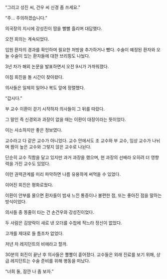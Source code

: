 “그리고 성진 씨, 건우 씨 신경 좀 쓰세요.”

“주… 주의하겠습니다.”

의국장의 지시에 강성진이 땀을 뻘뻘 흘리며 대답했다.

오전 회의는 계속되었다.

입원 환자의 경과를 확인하며 필요한 처방을 추가하거나 뺐다. 수술이 예정된 환자와 오늘 수술이 있는 환자들에 대한 브리핑도 나눴다.

3년 차가 해외 논문을 발표하면서 오전 9시가 가까워졌다.

아침 회진을 돌 시간이 찾아왔다.

의사들은 일제히 일어나 복도 앞에 정렬했다.

“갑시다.”

부 교수 이환이 걷기 시작하자 의사들이 그 뒤를 따랐다.

그 말인 즉 신경외과 과장이 없을 때는 이환이 대장이라는 뜻이었다.

이는 사소하지만 좋은 정보였다.

교수라고 다 같은 교수가 아니었다. 교수 안에서도 조 교수와 부 교수, 임상 교수가 나뉘며 짬이 높은 교수와 그렇지 않은 교수로 나뉜다.

단순히 교수 직함을 달고 있지만 과거 과장을 했으며, 현 과장의 선배라 오히려 더 영향력을 가진 교수도 있었다.

이런 권력관계를 미리 파악하면 나름 유용하게 써먹을 수 있었다.

이어진 회진은 평화로웠다.

이환이 안부를 물으면 환자들이 밤새 느낀 통증이나 불편한 점, 또는 좋아진 점을 말하는 방식이었다.

의사들 중 똥줄이 타는 건 손건우와 강성진이었다.

두 사람은 김양락이 새로 낸 오더를 수첩에 적느라 정신이 없었다.

고개를 제대로 들 틈조차 없었다.

저년 차 레지던트의 비애라고 할까.

30분의 회진이 끝난 후 의사들은 뿔뿔이 흩어졌다. 교수들은 외래 진료를 보기 위해, 상급 레지던트는 수술 준비를 위해 병동을 떠났다.

“너희 둘, 잠깐 나 좀 보자.”
